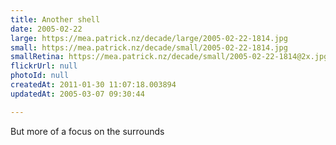 ```yaml
---
title: Another shell
date: 2005-02-22
large: https://mea.patrick.nz/decade/large/2005-02-22-1814.jpg
small: https://mea.patrick.nz/decade/small/2005-02-22-1814.jpg
smallRetina: https://mea.patrick.nz/decade/small/2005-02-22-1814@2x.jpg
flickrUrl: null
photoId: null
createdAt: 2011-01-30 11:07:18.003894
updatedAt: 2005-03-07 09:30:44

---
```

But more of a focus on the surrounds
